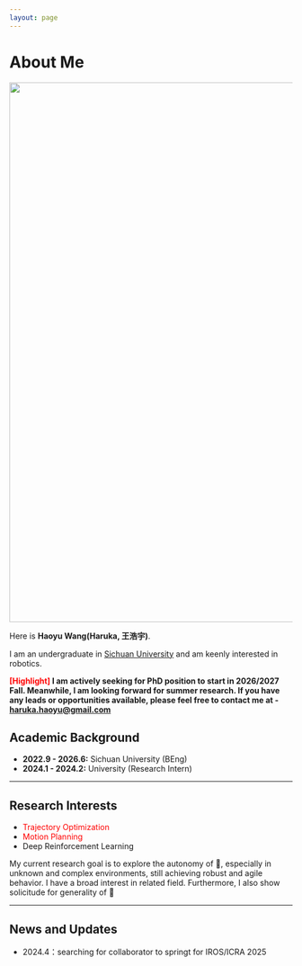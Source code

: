 ```yaml
---
layout: page
---
```


# About Me

<img src="https://roboyu.github.io/haoyu.jpg" class="floatpic" width="720" height="960">

Here is **Haoyu Wang(Haruka, 王浩宇)**.

I am an undergraduate in [Sichuan University](https://en.scu.edu.cn/) and am keenly interested in robotics.


**<font color='red'>[Highlight]</font> I am actively seeking for PhD position to start in 2026/2027 Fall. Meanwhile, I am looking forward for summer research. If you have any leads or opportunities available, please feel free to contact me at - haruka.haoyu@gmail.com**


## Academic Background

- **2022.9 - 2026.6:** Sichuan University (BEng)
- **2024.1 - 2024.2:** University (Research Intern)


---

## Research Interests

- <font color='red'>Trajectory Optimization</font>
- <font color='red'>Motion Planning</font>
- Deep Reinforcement Learning


My current research goal is to explore the autonomy of 🤖, especially in unknown and complex environments, still achieving robust and agile behavior. I have a broad interest in related field. Furthermore, I also show solicitude for generality of 🤖


---

## News and Updates

- 2024.4：searching for collaborator to springt for IROS/ICRA 2025